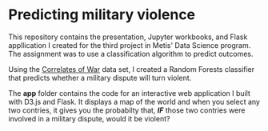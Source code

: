 # Predicting military violence

This repository contains the presentation, Jupyter workbooks, and Flask
appllication I created for the third project in Metis' Data Science
program. The assignment was to use a classification algorithm
to predict outcomes.

Using the [Correlates of War](http://www.correlatesofwar.org/)
data set, I created a Random Forests classifier that predicts whether a
military dispute will turn violent.

The **app** folder contains the code for an interactive web
application I built with D3.js and Flask. It displays a map of the
world and when you select any two contries, it gives you the
probabilty that, ***IF*** those two contries were involved in a
military dispute, would it be violent?
